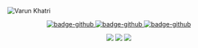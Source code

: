 <div>

![Varun Khatri](https://i.imgur.com/MeP4c7g.png)

</div>
<div align = "center">

<a href='https://github.com/khatrivarun'>
<img src='https://img.shields.io/badge/GitHub-khatrivarun-inactive?style=for-the-badge&logo=github&logoColor=white' border='0' alt='badge-github'/>
</a>

<a href='mailto:varun.h.khatri.dev@protonmail'>
<img src='https://img.shields.io/badge/ProtonMail-varun.h.khatri.dev-inactive?style=for-the-badge&logo=protonmail&logoColor=white' border='0' alt='badge-github'/>
</a>

<a href='https://bit.ly/varuncv'>
<img src='https://img.shields.io/badge/Resume-Varun Khatri-inactive?style=for-the-badge&logo=adobe&logoColor=white' border='0' alt='badge-github'/>
</a>

</div>

<div align = "center">

![](https://github-profile-summary-cards.vercel.app/api/cards/profile-details?username=khatrivarun&theme=github_dark)
![](https://github-profile-summary-cards.vercel.app/api/cards/repos-per-language?username=khatrivarun&theme=github_dark)
![](https://github-profile-summary-cards.vercel.app/api/cards/most-commit-language?username=khatrivarun&theme=github_dark)

</div>
